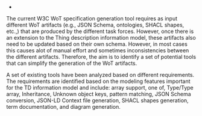 - 
The current W3C WoT specification generation tool requires as input different WoT artifacts (e.g., JSON Schema, ontologies, SHACL shapes, etc.,) that are produced by the different task forces. However, once there is an extension to the Thing description information model, these artifacts also need to be updated based on their own schema. However, in most cases this causes alot of manual effort and sometimes inconsistencies between the different artifacts.
Therefore, the aim is to identify a set of potential tools that can simplify the generation of the WoT artifacts.

A set of existing tools have been analyzed based on different requirements. The requirements are identified based on the modeling features important for the TD information model and include: array support, one of, Type/Type array, Inheritance, Unknown object keys, pattern matching, JSON Schema conversion, JSON-LD Context file generation, SHACL shapes generation, term documentation, and diagram generation. 
